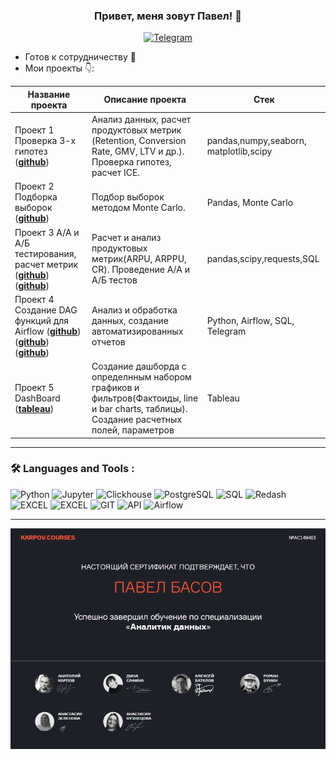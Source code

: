 ### <p align="center">Привет, меня зовут Павел! 👋</p>

<div align="center">

  <a href="">[![Telegram](https://img.shields.io/badge/-Telegram-27A7E7?style=for-the-badge&logo=telegram)](https://t.me/PLBasov)</a>

</div>

* Готов к сотрудничеству 🤝
* Мои проекты 👇: 

|Название проекта| Описание проекта| Стек|
|----------------|-----------------|-----|
|Проект 1  Проверка 3-х гипотез  (__[github](https://github.com/PLBasov/Projects/tree/d2f17031b1ac18c793262b88b4a3a96477238e6c/Hypothesis%20testing)__)|Анализ данных, расчет продуктовых метрик (Retention, Conversion Rate, GMV, LTV и др.). Проверка гипотез, расчет ICE.|pandas,numpy,seaborn,  matplotlib,scipy|
|Проект 2  Подборка выборок  (__[github](https://github.com/PLBasov/Projects/tree/main/MonteCarlo%20(%D1%80%D0%B0%D0%B7%D0%BC%D0%B5%D1%80%20%D0%B2%D1%8B%D0%B1%D0%BE%D1%80%D0%BA%D0%B8))__)|Подбор выборок методом Monte Carlo.|Pandas, Monte Carlo|
|Проект 3  А/А и А/Б тестирования, расчет метрик  (__[github](https://github.com/PLBasov/Projects/tree/d2f17031b1ac18c793262b88b4a3a96477238e6c/AB%20tests%2C%20metrics)__) (__[github](https://github.com/PLBasov/Projects/tree/3e590f50225e3091692fbdf70017080e510d9f58/AA_AB%20tests)__)|Расчет и анализ продуктовых метрик(ARPU, ARPPU, CR). Проведение А/А и А/Б тестов |pandas,scipy,requests,SQL|
|Проект 4  Создание DAG функций для Airflow  (__[github](https://github.com/PLBasov/Projects/tree/d2f17031b1ac18c793262b88b4a3a96477238e6c/Airflow%20functions)__) (__[github](https://github.com/PLBasov/Projects/tree/3e590f50225e3091692fbdf70017080e510d9f58/Airfolw_Python_SQL)__) (__[github](https://github.com/PLBasov/Projects/tree/3e590f50225e3091692fbdf70017080e510d9f58/Airflow_Telegram)__)|Анализ и обработка данных, создание автоматизированных отчетов|Python, Airflow, SQL, Telegram|
|Проект 5  DashBoard  (__[tableau](https://public.tableau.com/app/profile/pavel.basov/viz/Hotelsanalytics3/HotelsAnalytics3)__)|Создание дашборда с определнным набором графиков и фильтров(Фактоиды, line и bar charts, таблицы). Создание расчетных полей, параметров|Tableau|




<hr>

###  🛠️ Languages and Tools :  



![Python](https://img.shields.io/badge/-Python-FFF?style=for-the-badge&logo=python)
![Jupyter](https://img.shields.io/badge/-Jupyter_Notebook-FFF?style=for-the-badge&logo=Jupyter)
![Clickhouse](https://img.shields.io/badge/-Clickhouse-FFF?style=for-the-badge&logo=Clickhouse)
![PostgreSQL](https://img.shields.io/badge/-PostgreSQL-FFF?style=for-the-badge&logo=PostgreSQL)
![SQL](https://img.shields.io/badge/-SQL-00A4EF?style=for-the-badge&logo=SQL)
![Redash](https://img.shields.io/badge/-Redash-E44D26?style=for-the-badge&logo=Redash)
![EXCEL](https://img.shields.io/badge/-EXCEL-FF?style=for-the-badge&logo=EXCEL)
![EXCEL](https://img.shields.io/badge/-Google_Sheets-FFF?style=for-the-badge&logo=GoogleSheets)
![GIT](https://img.shields.io/badge/-GIT-FFF?style=for-the-badge&logo=GIT)
![API](https://img.shields.io/badge/-API-FF6600?style=for-the-badge&logo=API)
![Airflow](https://img.shields.io/badge/-Airflow-77DDE7?style=for-the-badge&logo=AIRFLOW)

--------------------------------------------------------------------------------

![Сертификат](https://github.com/PLBasov/PLBasov/blob/main/%D0%A1%D0%B5%D1%80%D1%82%D0%B8%D1%84%D0%B8%D0%BA%D0%B0%D1%82.png)
